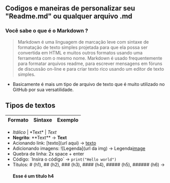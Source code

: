 ## Codigos e maneiras de personalizar seu "Readme.md" ou qualquer arquivo .md
### Você sabe o que é o Markdown ?
> Markdown é uma linguagem de marcação leve com sintaxe de formatação de texto simples projetada para que ela possa ser convertida em HTML e muitos outros formatos usando uma ferramenta com o mesmo nome. Markdown é usado frequentemente para formatar arquivos readme, para escrever mensagens em fóruns de discussão on-line e para criar texto rico usando um editor de texto simples.
- Basicamente é mais um tipo de arquivo de texto que é muito utilizado no GitHub por sua versatilidade.
## Tipos de textos
| Formato        | Sintaxe      | Exemplo |
| ------|-----|-----|

- *Itálico* | \*Text\* | *Text*
- **Negrito**: \*\*Text\*\* -> **Text**
- Acionando link: \[texto\](url aqui) -> [texto](http://youtube.com/c/garotodeprogramacalebe)
- Adicionando imagens: \![Legenda\](url da img) -> Legenda[image](https://i.imgur.com/qngJv3q.png)
- Quebra de linha: 2x space + enter
- Código: \`Insira o código\` -> `print("Hello world")` 
- Títulos: \# (h1), \## (h2), \### (h3), \#### (h4), \##### (h5), \###### (h6) -> <h4>Esse é um titulo h4</h4>
